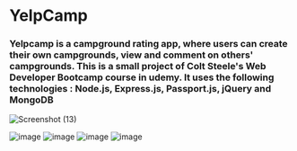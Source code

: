 # YelpCamp
<h3> Yelpcamp is a campground rating app, where users can create their own campgrounds, view and comment on others' campgrounds.
This is a small project of Colt Steele's Web Developer Bootcamp course in udemy.
It uses the following technologies : Node.js, Express.js, Passport.js, jQuery and MongoDB</h3>

![Screenshot (13)](https://user-images.githubusercontent.com/69107931/93668989-3ba2cd00-faae-11ea-9adc-c5b9e78f8f63.png)

![image](https://user-images.githubusercontent.com/69107931/93669099-1f536000-faaf-11ea-92c5-477c2e149501.png)
![image](https://user-images.githubusercontent.com/69107931/93669104-3003d600-faaf-11ea-989f-f491af8c653e.png)
![image](https://user-images.githubusercontent.com/69107931/93669179-cdf7a080-faaf-11ea-9a42-ababad773b80.png)
![image](https://user-images.githubusercontent.com/69107931/93669180-d4861800-faaf-11ea-95ad-db0ec31ceb9a.png)

